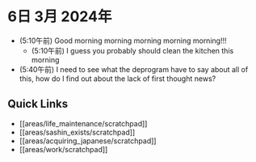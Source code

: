 # 6日 3月 2024年
- (5:10午前) Good morning morning morning morning morning!!!
  - (5:10午前) I guess you probably should clean the kitchen this morning
- (5:40午前) I need to see what the deprogram have to say about all of this, how do I find out about the lack of first thought news?


 



## Quick Links
- [[areas/life_maintenance/scratchpad]]
- [[areas/sashin_exists/scratchpad]]
- [[areas/acquiring_japanese/scratchpad]]
- [[areas/work/scratchpad]]
